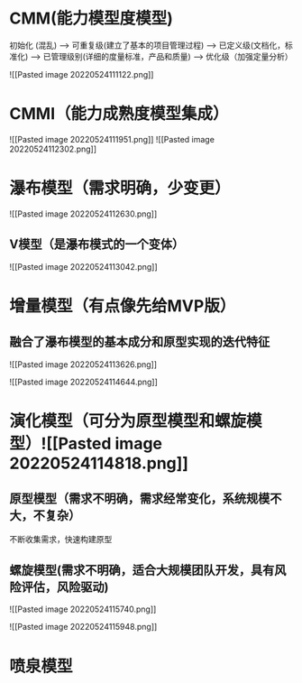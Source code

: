 

# CMM(能力模型度模型)
初始化 (混乱) --> 可重复级(建立了基本的项目管理过程) --> 已定义级(文档化，标准化) --> 已管理级别(详细的度量标准，产品和质量) --> 优化级（加强定量分析）

![[Pasted image 20220524111122.png]]


# CMMI（能力成熟度模型集成）
![[Pasted image 20220524111951.png]]
![[Pasted image 20220524112302.png]]
# 瀑布模型（需求明确，少变更）

![[Pasted image 20220524112630.png]]

## V模型（是瀑布模式的一个变体）
![[Pasted image 20220524113042.png]]

# 增量模型（有点像先给MVP版）
## 融合了瀑布模型的基本成分和原型实现的迭代特征
![[Pasted image 20220524113626.png]]


![[Pasted image 20220524114644.png]]

# 演化模型（可分为原型模型和螺旋模型）![[Pasted image 20220524114818.png]]

## 原型模型（需求不明确，需求经常变化，系统规模不大，不复杂）
不断收集需求，快速构建原型



## 螺旋模型(需求不明确，适合大规模团队开发，具有风险评估，风险驱动)
![[Pasted image 20220524115740.png]]

![[Pasted image 20220524115948.png]]


# 喷泉模型




